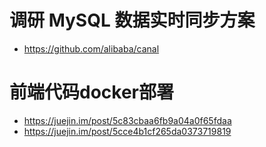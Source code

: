 # 调研 MySQL 数据实时同步方案
* https://github.com/alibaba/canal

# 前端代码docker部署
* https://juejin.im/post/5c83cbaa6fb9a04a0f65fdaa
* https://juejin.im/post/5cce4b1cf265da0373719819
